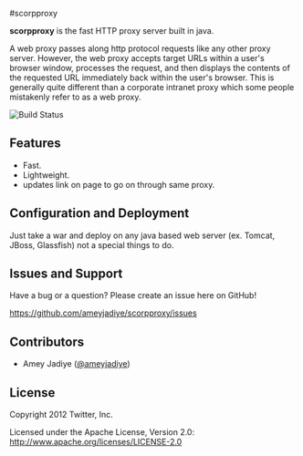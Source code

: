 #scorpproxy

**scorpproxy** is the fast HTTP proxy server built in java.

A web proxy passes along http protocol requests like any other proxy server. However, the web proxy accepts target URLs within a user's browser window, processes the request, and then displays the contents of the requested URL immediately back within the user's browser. This is generally quite different than a corporate intranet proxy which some people mistakenly refer to as a web proxy.

![Build Status](http://upload.wikimedia.org/wikipedia/commons/1/19/Forward_proxy_h2g2bob.svg)

## Features

+ Fast.
+ Lightweight.
+ updates link on page to go on through same proxy.

## Configuration and Deployment

Just take a war and deploy on any java based web server (ex. Tomcat, JBoss, Glassfish) not a special things to do.

## Issues and Support

Have a bug or a question? Please create an issue here on GitHub!

https://github.com/ameyjadiye/scorpproxy/issues

## Contributors

* Amey Jadiye ([@ameyjadiye](https://github.com/ameyjadiye))

## License

Copyright 2012 Twitter, Inc.

Licensed under the Apache License, Version 2.0: http://www.apache.org/licenses/LICENSE-2.0
